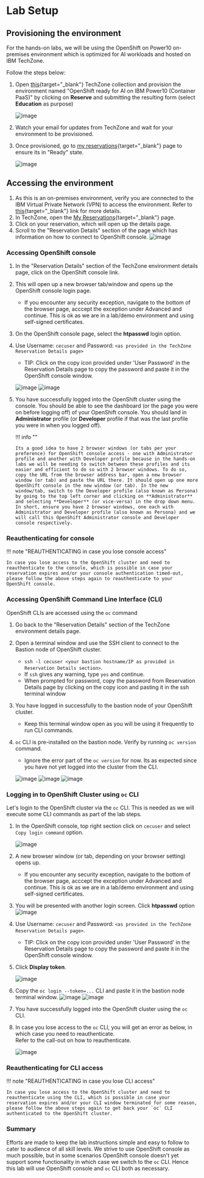 # Lab Setup

## Provisioning the environment

For the hands-on labs, we will be using the OpenShift on Power10 on-premises environment which is optimized for AI workloads and hosted on IBM TechZone.

Follow the steps below:

1. Open [this](https://techzone.ibm.com/collection/generative-ai-demos-on-ibm-power/environments){target="_blank"} TechZone collection and provision the environment named "OpenShift ready for AI on IBM Power10 (Container PaaS)" by clicking on **Reserve** and submitting the resulting form (select **Education** as purpose)
   
     ![image](https://github.com/user-attachments/assets/7e141798-b557-4584-928d-7ad0ecd24c8c)
   
3. Watch your email for updates from TechZone and wait for your environment to be provisioned.   
4. Once provisioned, go to [my reservations](https://techzone.ibm.com/my/reservations){target="_blank"} page to ensure its in "Ready" state.

     ![image](https://github.com/user-attachments/assets/18e24261-143b-4912-b8ec-285fc6fce394)

## Accessing the environment

1. As this is an on-premises environment, verify you are connected to the IBM Virtual Private Network (VPN) to access the environment. Refer to [this](https://github.com/IBM/itz-support-public/blob/main/IBM-On-premise/IBM-On-premise-Runbooks/configure-vpn.md){target="_blank"} link for more details.
2. In TechZone, open the [My Reservations](https://techzone.ibm.com/my/reservations){target="_blank"} page.
3. Click on your reservation, which will open up the details page.
4. Scroll to the "Reservation Details" section of the page which has information on how to connect to OpenShift console.
   ![image](https://github.com/user-attachments/assets/9e7df820-6a8b-4cc6-9ca3-b2a8cdc7decb)

### Accessing OpenShift console

1. In the "Reservation Details" section of the TechZone environment details page, click on the OpenShift console link.
2. This will open up a new browser tab/window and opens up the OpenShift console login page.
      - If you encounter any security exception, navigate to the bottom of the browser page, acccept the exception under Advanced and continue. This is ok as we are in a lab/demo environment and using self-signed certificates.
4. On the OpenShift console page, select the **htpasswd** login option.
5. Use Username: `cecuser` and Password: `<as provided in the TechZone Reservation Details page>`
      - TIP: Click on the copy icon provided under 'User Password' in the Reservation Details page to copy the password and paste it in the OpenShift console window.

     ![image](https://github.com/user-attachments/assets/b31a361a-b69a-4872-b5a7-a71db2f8f52f)
     ![image](https://github.com/user-attachments/assets/2700ebb0-bf81-4f3f-938d-3ae8a48e7473)

7. You have successfully logged into the OpenShift cluster using the console. You should be able to see the dashboard (or the page you were on before logging off) of your OpenShift console. You should land in **Administrator** profile (or **Developer** profile if that was the last profile you were in when you logged off).
   
   !!! info ""
   
       Its a good idea to have 2 browser windows (or tabs per your preference) for OpenShift console access - one with Administrator profile and another with Developer profile because in the hands-on labs we will be needing to switch between these profiles and its easier and efficient to do so with 2 browser windows. To do so, copy the URL from the browser address bar, open a new browser window (or tab) and paste the URL there. It should open up one more OpenShift console in the new window (or tab). In the new window/tab, switch to the Developer profile (also known as Persona) by going to the top left corner and clicking on **Administrator** and selecting **Developer** (or vice-versa) in the drop down menu. In short, ensure you have 2 browser windows, one each with Administrator and Developer profile (also known as Persona) and we will call this OpenShift Administrator console and Developer console respectively.

### Reauthenticating for console

!!! note "REAUTHENTICATING in case you lose console access"
   
    In case you lose access to the OpenShift cluster and need to reauthenticate to the console, which is possible in case your reservation expires and/or your console authentication timed-out, please follow the above steps again to reauthenticate to your OpenShift console.

### Accessing OpenShift Command Line Interface (CLI)

OpenShift CLIs are accessed using the `oc` command

1. Go back to the "Reservation Details" section of the TechZone environment details page.
2. Open a terminal window and use the SSH client to connect to the Bastion node of OpenShift cluster.
      - `ssh -l cecuser <your bastion hostname/IP as provided in Reservation Details section>`.
      - If `ssh` gives any warning, type `yes` and continue.
      - When prompted for password, copy the password from Reservation Details page by clicking on the copy icon and pasting it in the ssh terminal window
3. You have logged in successfully to the bastion node of your OpenShift cluster.
      - Keep this terminal window open as you will be using it frequently to run CLI commands.
4. `oc` CLI is pre-installed on the bastion node. Verify by running `oc version` command.
      - Ignore the error part of the `oc version` for now. Its as expected since you have not yet logged into the cluster from the CLI.
     
      ![image](https://github.com/user-attachments/assets/0e41ba9f-9f36-41d1-89a2-2116babbacdb)
      ![image](https://github.com/user-attachments/assets/576d86f0-8873-492c-8b13-9433c9f25604)
      ![image](https://github.com/user-attachments/assets/770257da-8d44-4d21-9860-7c6200afd3b6)

### Logging in to OpenShift Cluster using `oc` CLI
Let's login to the OpenShift cluster via the `oc` CLI. This is needed as we will execute some CLI commands as part of the lab steps.

1. In the OpenShift console, top right section click on `cecuser` and select `Copy login command` option.
   
     ![image](https://github.com/user-attachments/assets/64cf7f76-5bb1-477b-9f2c-45451fc80fa3)
   
3. A new browser window (or tab, depending on your browser setting) opens up.
      - If you encounter any security exception, navigate to the bottom of the browser page, acccept the exception under Advanced and continue. This is ok as we are in a lab/demo environment and using self-signed certificates.
4. You will be presented with another login screen. Click **htpasswd** option
   ![image](https://github.com/user-attachments/assets/c3151615-24ba-44ea-8d71-783d39e4ccfb)
5. Use Username: `cecuser` and Password: `<as provided in the TechZone Reservation Details page>`.
      - TIP: Click on the copy icon provided under 'User Password' in the Reservation Details page to copy the password and paste it in the OpenShift console window.
6. Click **Display token**.
   
     ![image](https://github.com/user-attachments/assets/4af10efe-22fc-4d01-86a7-44e2fbbdd10d)
   
7. Copy the `oc login --token=...` CLI and paste it in the bastion node terminal window.
     ![image](https://github.com/user-attachments/assets/75ad62a0-d0a0-45f6-8797-fedad6e5877a)
     ![image](https://github.com/user-attachments/assets/a2753a4c-86d6-49ca-96c8-54f3ed7dbac5)
8. You have successfully logged into the OpenShift cluster using the `oc` CLI.
9. In case you lose access to the `oc` CLI, you will get an error as below, in which case you need to reauthenticate.<br>
   Refer to the call-out on how to reauthenticate.

     ![image](https://github.com/user-attachments/assets/a1e8d00c-64d0-41ab-997c-540378df0544)
   
### Reauthenticating for CLI access

!!! note "REAUTHENTICATING in case you lose CLI access"
      
    In case you lose access to the OpenShift cluster and need to reauthenticate using the CLI, which is possible in case your reservation expires and/or your CLI window terminated for some reason, please follow the above steps again to get back your `oc` CLI authenticated to the OpenShift cluster.

### Summary
Efforts are made to keep the lab instructions simple and easy to follow to cater to audience of all skill levels.
We strive to use OpenShift console as much possible, but in some scenarios OpenShift console doesn't yet support some functionality in which case we switch to the `oc` CLI. Hence this lab will use OpenShift console and `oc` CLI both as necessary.

